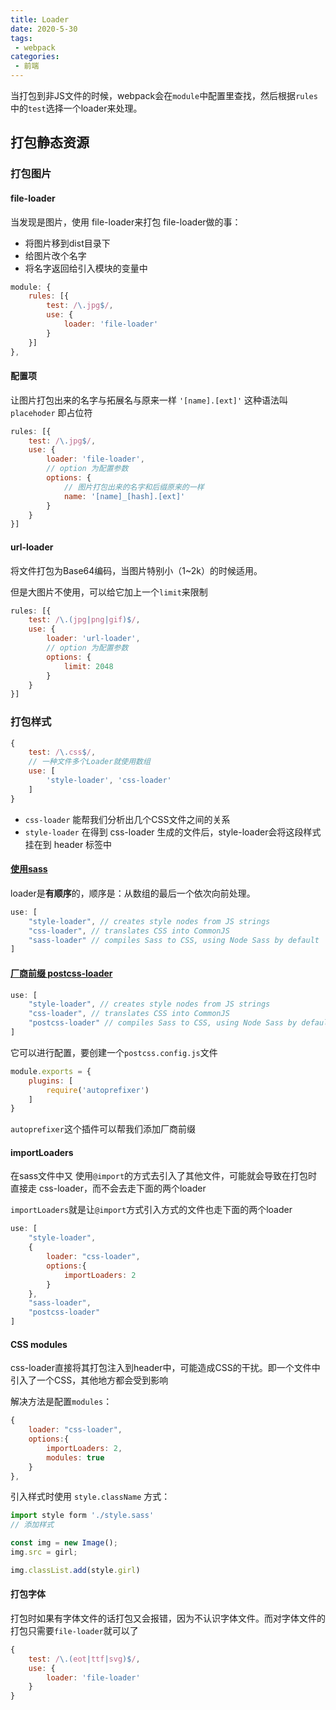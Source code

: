 ```yaml
---
title: Loader
date: 2020-5-30
tags:
 - webpack
categories:
 - 前端
---
```






当打包到非JS文件的时候，webpack会在`module`中配置里查找，然后根据`rules`中的`test`选择一个loader来处理。

## 打包静态资源

### 打包图片

#### file-loader
当发现是图片，使用 file-loader来打包
file-loader做的事：
 - 将图片移到dist目录下
 - 给图片改个名字
 - 将名字返回给引入模块的变量中

```js
module: {
    rules: [{
        test: /\.jpg$/,
        use: {
            loader: 'file-loader'
        }
    }]
},
```

#### 配置项
让图片打包出来的名字与拓展名与原来一样
`'[name].[ext]'` 这种语法叫 `placehoder` 即占位符
```js
rules: [{
    test: /\.jpg$/,
    use: {
        loader: 'file-loader',
        // option 为配置参数
        options: {
            // 图片打包出来的名字和后缀原来的一样
            name: '[name]_[hash].[ext]'
        }
    }
}]
```

#### url-loader
将文件打包为Base64编码，当图片特别小（1~2k）的时候适用。

但是大图片不使用，可以给它加上一个`limit`来限制
```js
rules: [{
    test: /\.(jpg|png|gif)$/,
    use: {
        loader: 'url-loader',
        // option 为配置参数
        options: {
            limit: 2048
        }
    }
}]
```

### 打包样式

```js
{
    test: /\.css$/,
    // 一种文件多个Loader就使用数组
    use: [
        'style-loader', 'css-loader'
    ]
}
```
 - `css-loader` 能帮我们分析出几个CSS文件之间的关系
 - `style-loader` 在得到 css-loader 生成的文件后，style-loader会将这段样式挂在到 header 标签中

#### [使用sass](https://webpack.js.org/loaders/sass-loader/)
loader是**有顺序**的，顺序是：从数组的最后一个依次向前处理。
```js
use: [
    "style-loader", // creates style nodes from JS strings
    "css-loader", // translates CSS into CommonJS
    "sass-loader" // compiles Sass to CSS, using Node Sass by default
]
```

#### [厂商前缀 postcss-loader](https://webpack.js.org/loaders/postcss-loader/)

```js
use: [
    "style-loader", // creates style nodes from JS strings
    "css-loader", // translates CSS into CommonJS
    "postcss-loader" // compiles Sass to CSS, using Node Sass by default
]
```

它可以进行配置，要创建一个`postcss.config.js`文件 
```js
module.exports = {
    plugins: [
        require('autoprefixer')
    ]
}
```

`autoprefixer`这个插件可以帮我们添加厂商前缀


#### importLoaders

在sass文件中又 使用`@import`的方式去引入了其他文件，可能就会导致在打包时直接走 css-loader，而不会去走下面的两个loader

`importLoaders`就是让`@import`方式引入方式的文件也走下面的两个loader

```js
use: [
    "style-loader",
    {
        loader: "css-loader",
        options:{ 
            importLoaders: 2
        } 
    }, 
    "sass-loader",
    "postcss-loader"
]
```
#### CSS modules

css-loader直接将其打包注入到header中，可能造成CSS的干扰。即一个文件中引入了一个CSS，其他地方都会受到影响

解决方法是配置`modules`：
```js
{
    loader: "css-loader",
    options:{ 
        importLoaders: 2,
        modules: true
    } 
},
```
引入样式时使用 `style.className` 方式：
```js
import style form './style.sass'
// 添加样式

const img = new Image();
img.src = girl;

img.classList.add(style.girl)
```

#### 打包字体
打包时如果有字体文件的话打包又会报错，因为不认识字体文件。而对字体文件的打包只需要`file-loader`就可以了
```js
{
    test: /\.(eot|ttf|svg)$/,
    use: {
        loader: 'file-loader'
    }
}
```